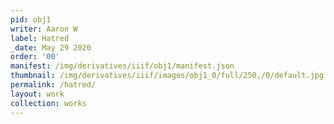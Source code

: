 ```yaml
---
pid: obj1
writer: Aaron W
label: Hatred
_date: May 29 2020
order: '00'
manifest: /img/derivatives/iiif/obj1/manifest.json
thumbnail: /img/derivatives/iiif/images/obj1_0/full/250,/0/default.jpg
permalink: /hatred/
layout: work
collection: works
---
```

